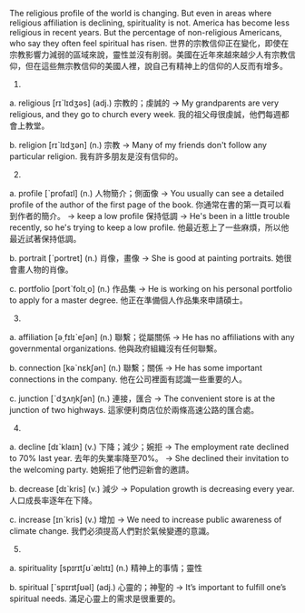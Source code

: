 The religious profile of the world is changing. But even in areas where religious affiliation is declining, spirituality is not. America has become less religious in recent years. But the percentage of non-religious Americans, who say they often feel spiritual has risen.
世界的宗教信仰正在變化，即使在宗教影響力減弱的區域來說，靈性並沒有削弱。美國在近年來越來越少人有宗教信仰，但在這些無宗教信仰的美國人裡，說自己有精神上的信仰的人反而有增多。

1.
a. religious  [rɪˋlɪdʒəs]  (adj.)  宗教的；虔誠的
  -> My grandparents are very religious, and they go to church every week.
    我的祖父母很虔誠，他們每週都會上教堂。

b. religion  [rɪˋlɪdʒən]  (n.)  宗教
  -> Many of my friends don't follow any particular religion.
    我有許多朋友是沒有信仰的。

2.
a. profile  [ˋprofaɪl]  (n.)  人物簡介；側面像
  -> You usually can see a detailed profile of the author of the first page of the book.
    你通常在書的第一頁可以看到作者的簡介。
  -> keep a low profile 保持低調
  -> He's been in a little trouble recently, so he's trying to keep a low profile.
    他最近惹上了一些麻煩，所以他最近試著保持低調。

b. portrait  [ˋportret]  (n.)  肖像，畫像
  -> She is good at painting portraits.
    她很會畫人物的肖像。

c. portfolio  [portˋfolɪ͵o]  (n.)  作品集
  -> He is working on his personal portfolio to apply for a master degree.
    他正在準備個人作品集來申請碩士。

3.
a. affiliation  [ə͵fɪlɪˋeʃən]  (n.)  聯繫；從屬關係
  -> He has no affiliations with any governmental organizations.
    他與政府組織沒有任何聯繫。

b. connection  [kəˋnɛkʃən]  (n.)  聯繫；關係
  -> He has some important connections in the company.
    他在公司裡面有認識一些重要的人。

c. junction  [ˋdʒʌŋkʃən]  (n.)  連接，匯合
  -> The convenient store is at the junction of two highways.
    這家便利商店位於兩條高速公路的匯合處。

4.
a. decline  [dɪˋklaɪn]  (v.)  下降；減少；婉拒
  -> The employment rate declined to 70% last year.
    去年的失業率降至70%。
  -> She declined their invitation to the welcoming party.
    她婉拒了他們迎新會的邀請。

b. decrease  [dɪˋkris]  (v.)  減少
  -> Population growth is decreasing every year.
    人口成長率逐年在下降。

c. increase  [ɪnˋkris]  (v.)  增加
  -> We need to increase public awareness of climate change.
    我們必須提高人們對於氣候變遷的意識。

5.
a. spirituality  [spɪrɪtʃʊˋælɪtɪ]  (n.)  精神上的事情；靈性

b. spiritual  [ˋspɪrɪtʃʊəl]  (adj.)  心靈的；神聖的
  -> It’s important to fulfill one’s spiritual needs.
    滿足心靈上的需求是很重要的。
